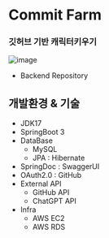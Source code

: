 # Commit Farm
### 깃허브 기반 캐릭터키우기
![image](https://github.com/user-attachments/assets/bf485105-bc9f-4d68-bf99-d76a559447d1)

- Backend Repository

## 개발환경 & 기술
- JDK17
- SpringBoot 3
- DataBase
  - MySQL
  - JPA : Hibernate
- SpringDoc : SwaggerUI
- OAuth2.0 : GitHub
- External API
  - GitHub API
  - ChatGPT API
- Infra
  - AWS EC2
  - AWS RDS
